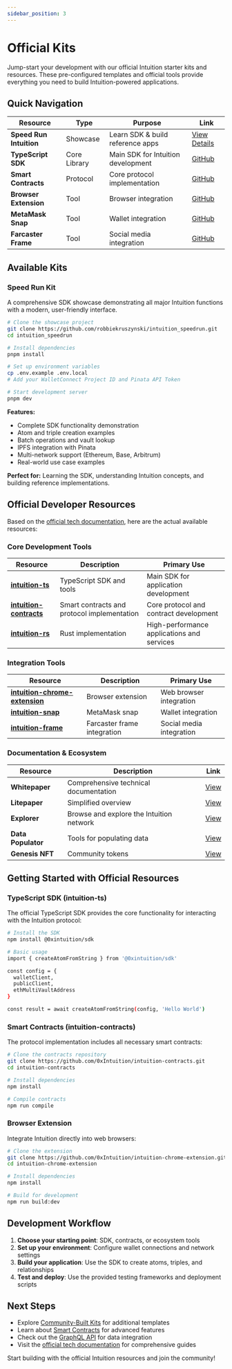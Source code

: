 ```yaml
---
sidebar_position: 3
---
```


# Official Kits

Jump-start your development with our official Intuition starter kits and resources. These pre-configured templates and official tools provide everything you need to build Intuition-powered applications.

## Quick Navigation

| Resource | Type | Purpose | Link |
|----------|------|---------|------|
| **Speed Run Intuition** | Showcase | Learn SDK & build reference apps | [View Details](#speed-run-kit) |
| **TypeScript SDK** | Core Library | Main SDK for Intuition development | [GitHub](https://github.com/0xIntuition/intuition-ts) |
| **Smart Contracts** | Protocol | Core protocol implementation | [GitHub](https://github.com/0xIntuition/intuition-contracts) |
| **Browser Extension** | Tool | Browser integration | [GitHub](https://github.com/0xIntuition/intuition-chrome-extension) |
| **MetaMask Snap** | Tool | Wallet integration | [GitHub](https://github.com/0xIntuition/intuition-snap) |
| **Farcaster Frame** | Tool | Social media integration | [GitHub](https://github.com/0xIntuition/intuition-frame) |

## Available Kits

### Speed Run Kit
A comprehensive SDK showcase demonstrating all major Intuition functions with a modern, user-friendly interface.

```bash
# Clone the showcase project
git clone https://github.com/robbiekruszynski/intuition_speedrun.git
cd intuition_speedrun

# Install dependencies
pnpm install

# Set up environment variables
cp .env.example .env.local
# Add your WalletConnect Project ID and Pinata API Token

# Start development server
pnpm dev
```

**Features:**
- Complete SDK functionality demonstration
- Atom and triple creation examples
- Batch operations and vault lookup
- IPFS integration with Pinata
- Multi-network support (Ethereum, Base, Arbitrum)
- Real-world use case examples

**Perfect for:** Learning the SDK, understanding Intuition concepts, and building reference implementations.

## Official Developer Resources

Based on the [official tech documentation](https://tech.docs.intuition.systems/), here are the actual available resources:

### Core Development Tools

| Resource | Description | Primary Use |
|----------|-------------|-------------|
| **[intuition-ts](https://github.com/0xIntuition/intuition-ts)** | TypeScript SDK and tools | Main SDK for application development |
| **[intuition-contracts](https://github.com/0xIntuition/intuition-contracts)** | Smart contracts and protocol implementation | Core protocol and contract development |
| **[intuition-rs](https://github.com/0xIntuition/intuition-rs)** | Rust implementation | High-performance applications and services |

### Integration Tools

| Resource | Description | Primary Use |
|----------|-------------|-------------|
| **[intuition-chrome-extension](https://github.com/0xIntuition/intuition-chrome-extension)** | Browser extension | Web browser integration |
| **[intuition-snap](https://github.com/0xIntuition/intuition-snap)** | MetaMask snap | Wallet integration |
| **[intuition-frame](https://github.com/0xIntuition/intuition-frame)** | Farcaster frame integration | Social media integration |

### Documentation & Ecosystem

| Resource | Description | Link |
|----------|-------------|------|
| **Whitepaper** | Comprehensive technical documentation | [View](https://tech.docs.intuition.systems/) |
| **Litepaper** | Simplified overview | [View](https://tech.docs.intuition.systems/) |
| **Explorer** | Browse and explore the Intuition network | [View](https://tech.docs.intuition.systems/) |
| **Data Populator** | Tools for populating data | [View](https://tech.docs.intuition.systems/) |
| **Genesis NFT** | Community tokens | [View](https://tech.docs.intuition.systems/) |

## Getting Started with Official Resources

### TypeScript SDK (intuition-ts)
The official TypeScript SDK provides the core functionality for interacting with the Intuition protocol:

```bash
# Install the SDK
npm install @0xintuition/sdk

# Basic usage
import { createAtomFromString } from '@0xintuition/sdk'

const config = {
  walletClient,
  publicClient,
  ethMultiVaultAddress
}

const result = await createAtomFromString(config, 'Hello World')
```

### Smart Contracts (intuition-contracts)
The protocol implementation includes all necessary smart contracts:

```bash
# Clone the contracts repository
git clone https://github.com/0xIntuition/intuition-contracts.git
cd intuition-contracts

# Install dependencies
npm install

# Compile contracts
npm run compile
```

### Browser Extension
Integrate Intuition directly into web browsers:

```bash
# Clone the extension
git clone https://github.com/0xIntuition/intuition-chrome-extension.git
cd intuition-chrome-extension

# Install dependencies
npm install

# Build for development
npm run build:dev
```

## Development Workflow

1. **Choose your starting point**: SDK, contracts, or ecosystem tools
2. **Set up your environment**: Configure wallet connections and network settings
3. **Build your application**: Use the SDK to create atoms, triples, and relationships
4. **Test and deploy**: Use the provided testing frameworks and deployment scripts

## Next Steps

- Explore [Community-Built Kits](/guides/quickstart/community-built-kits) for additional templates
- Learn about [Smart Contracts](/guides/developer-tools/contracts) for advanced features
- Check out the [GraphQL API](/graphql) for data integration
- Visit the [official tech documentation](https://tech.docs.intuition.systems/) for comprehensive guides

Start building with the official Intuition resources and join the community! 